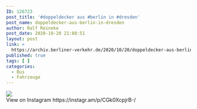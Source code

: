 ```yaml
---
ID: 126723
post_title: '#doppeldecker aus #berlin in #dresden'
post_name: doppeldecker-aus-berlin-in-dresden
author: Ralf Reineke
post_date: 2020-10-20 21:08:51
layout: post
link: >
  https://archiv.berliner-verkehr.de/2020/10/20/doppeldecker-aus-berlin-in-dresden/
published: true
tags: [ ]
categories:
  - Bus
  - Fahrzeuge
---
```

<div><img src='https://scontent-lga3-1.cdninstagram.com/v/t51.29350-15/122290392_690363615229446_4684914885731050569_n.jpg?_nc_cat=105&_nc_sid=8ae9d6&_nc_ohc=KzHgxwW0NW8AX_oQ2tM&_nc_ht=scontent-lga3-1.cdninstagram.com&oh=4baf078106fbee991ad90012b5f7e253&oe=5FB662C6' style='max-width:600px;' /><br/><div>View on Instagram https://instagr.am/p/CGk0XcpjrB-/</div></div>